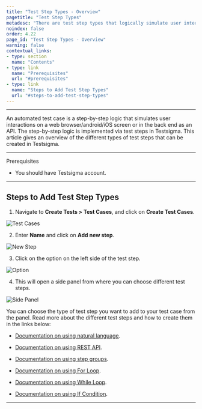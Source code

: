 ```yaml
---
title: "Test Step Types - Overview"
pagetitle: "Test Step Types"
metadesc: "There are test step types that logically simulate user interactions on a web/android/iOS screen. This article discusses test step types available in Testsigma"
noindex: false
order: 4.22
page_id: "Test Step Types - Overview"
warning: false
contextual_links:
- type: section
  name: "Contents"
- type: link
  name: "Prerequisites"
  url: "#prerequisites"
- type: link
  name: "Steps to Add Test Step Types"
  url: "#steps-to-add-test-step-types"
---
```


---

An automated test case is a step-by-step logic that simulates user interactions on a web browser/android/iOS screen or in the back end as an API. The step-by-step logic is implemented via test steps in Testsigma. This article gives an overview of the different types of test steps that can be created in Testsigma.

---

<p id="prerequisites">Prerequisites</p>

- You should have Testsigma account.


---

## **Steps to Add Test Step Types**

1. Navigate to **Create Tests > Test Cases**, and click on **Create Test Cases**.

![Test Cases](https://s3.amazonaws.com/static-docs.testsigma.com/new_images/projects/applications/ctsmctcs.png)


2. Enter **Name** and click on **Add new step**. 

![New Step](https://s3.amazonaws.com/static-docs.testsigma.com/new_images/projects/applications/ctsmanstep.png)


3. Click on the option on the left side of the test step.

![Option](https://s3.amazonaws.com/static-docs.testsigma.com/new_images/projects/applications/tstypesovopt.png)

4. This will open a side panel from where you can choose different test steps.

![Side Panel](https://s3.amazonaws.com/static-docs.testsigma.com/new_images/projects/applications/tstypesidepanel.png)

You can choose the type of test step you want to add to your test case from the panel. Read more about the different test steps and how to create them in the links below:

- [Documentation on using natural language](https://testsigma.com/docs/test-cases/step-types/natural-language/).

- [Documentation on using REST API](https://testsigma.com/docs/test-cases/step-types/rest-api/).

- [Documentation on using step groups](https://testsigma.com/docs/test-cases/step-types/step-group/).

- [Documentation on using For Loop](https://testsigma.com/docs/test-cases/step-types/for-loop/).

- [Documentation on using While Loop](https://testsigma.com/docs/test-cases/step-types/while-loop/).

- [Documentation on using If Condition](https://testsigma.com/docs/test-cases/step-types/if-condition/).


---
